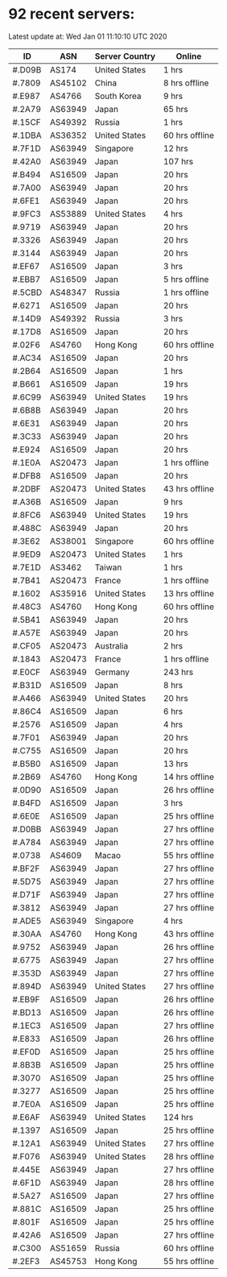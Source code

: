 # 92 recent servers:

Latest update at: Wed Jan 01 11:10:10 UTC 2020

| ID | ASN | Server Country | Online |
| -- | --- | -------------- | ------ |
| #.D09B | AS174 | United States | 1 hrs |
| #.7809 | AS45102 | China | 8 hrs offline |
| #.E987 | AS4766 | South Korea | 9 hrs |
| #.2A79 | AS63949 | Japan | 65 hrs |
| #.15CF | AS49392 | Russia | 1 hrs |
| #.1DBA | AS36352 | United States | 60 hrs offline |
| #.7F1D | AS63949 | Singapore | 12 hrs |
| #.42A0 | AS63949 | Japan | 107 hrs |
| #.B494 | AS16509 | Japan | 20 hrs |
| #.7A00 | AS63949 | Japan | 20 hrs |
| #.6FE1 | AS63949 | Japan | 20 hrs |
| #.9FC3 | AS53889 | United States | 4 hrs |
| #.9719 | AS63949 | Japan | 20 hrs |
| #.3326 | AS63949 | Japan | 20 hrs |
| #.3144 | AS63949 | Japan | 20 hrs |
| #.EF67 | AS16509 | Japan | 3 hrs |
| #.EBB7 | AS16509 | Japan | 5 hrs offline |
| #.5CBD | AS48347 | Russia | 1 hrs offline |
| #.6271 | AS16509 | Japan | 20 hrs |
| #.14D9 | AS49392 | Russia | 3 hrs |
| #.17D8 | AS16509 | Japan | 20 hrs |
| #.02F6 | AS4760 | Hong Kong | 60 hrs offline |
| #.AC34 | AS16509 | Japan | 20 hrs |
| #.2B64 | AS16509 | Japan | 1 hrs |
| #.B661 | AS16509 | Japan | 19 hrs |
| #.6C99 | AS63949 | United States | 19 hrs |
| #.6B8B | AS63949 | Japan | 20 hrs |
| #.6E31 | AS63949 | Japan | 20 hrs |
| #.3C33 | AS63949 | Japan | 20 hrs |
| #.E924 | AS16509 | Japan | 20 hrs |
| #.1E0A | AS20473 | Japan | 1 hrs offline |
| #.DFB8 | AS16509 | Japan | 20 hrs |
| #.2DBF | AS20473 | United States | 43 hrs offline |
| #.A36B | AS16509 | Japan | 9 hrs |
| #.8FC6 | AS63949 | United States | 19 hrs |
| #.488C | AS63949 | Japan | 20 hrs |
| #.3E62 | AS38001 | Singapore | 60 hrs offline |
| #.9ED9 | AS20473 | United States | 1 hrs |
| #.7E1D | AS3462 | Taiwan | 1 hrs |
| #.7B41 | AS20473 | France | 1 hrs offline |
| #.1602 | AS35916 | United States | 13 hrs offline |
| #.48C3 | AS4760 | Hong Kong | 60 hrs offline |
| #.5B41 | AS63949 | Japan | 20 hrs |
| #.A57E | AS63949 | Japan | 20 hrs |
| #.CF05 | AS20473 | Australia | 2 hrs |
| #.1843 | AS20473 | France | 1 hrs offline |
| #.E0CF | AS63949 | Germany | 243 hrs |
| #.B31D | AS16509 | Japan | 8 hrs |
| #.A466 | AS63949 | United States | 20 hrs |
| #.86C4 | AS16509 | Japan | 6 hrs |
| #.2576 | AS16509 | Japan | 4 hrs |
| #.7F01 | AS63949 | Japan | 20 hrs |
| #.C755 | AS16509 | Japan | 20 hrs |
| #.B5B0 | AS16509 | Japan | 13 hrs |
| #.2B69 | AS4760 | Hong Kong | 14 hrs offline |
| #.0D90 | AS16509 | Japan | 26 hrs offline |
| #.B4FD | AS16509 | Japan | 3 hrs |
| #.6E0E | AS16509 | Japan | 25 hrs offline |
| #.D0BB | AS63949 | Japan | 27 hrs offline |
| #.A784 | AS63949 | Japan | 27 hrs offline |
| #.0738 | AS4609 | Macao | 55 hrs offline |
| #.BF2F | AS63949 | Japan | 27 hrs offline |
| #.5D75 | AS63949 | Japan | 27 hrs offline |
| #.D71F | AS63949 | Japan | 27 hrs offline |
| #.3812 | AS63949 | Japan | 27 hrs offline |
| #.ADE5 | AS63949 | Singapore | 4 hrs |
| #.30AA | AS4760 | Hong Kong | 43 hrs offline |
| #.9752 | AS63949 | Japan | 26 hrs offline |
| #.6775 | AS63949 | Japan | 27 hrs offline |
| #.353D | AS63949 | Japan | 27 hrs offline |
| #.894D | AS63949 | United States | 27 hrs offline |
| #.EB9F | AS16509 | Japan | 26 hrs offline |
| #.BD13 | AS16509 | Japan | 26 hrs offline |
| #.1EC3 | AS16509 | Japan | 27 hrs offline |
| #.E833 | AS16509 | Japan | 26 hrs offline |
| #.EF0D | AS16509 | Japan | 25 hrs offline |
| #.8B3B | AS16509 | Japan | 25 hrs offline |
| #.3070 | AS16509 | Japan | 25 hrs offline |
| #.3277 | AS16509 | Japan | 25 hrs offline |
| #.7E0A | AS16509 | Japan | 25 hrs offline |
| #.E6AF | AS63949 | United States | 124 hrs |
| #.1397 | AS16509 | Japan | 25 hrs offline |
| #.12A1 | AS63949 | United States | 27 hrs offline |
| #.F076 | AS63949 | United States | 28 hrs offline |
| #.445E | AS63949 | Japan | 27 hrs offline |
| #.6F1D | AS63949 | Japan | 28 hrs offline |
| #.5A27 | AS16509 | Japan | 27 hrs offline |
| #.881C | AS16509 | Japan | 25 hrs offline |
| #.801F | AS16509 | Japan | 25 hrs offline |
| #.42A6 | AS16509 | Japan | 27 hrs offline |
| #.C300 | AS51659 | Russia | 60 hrs offline |
| #.2EF3 | AS45753 | Hong Kong | 55 hrs offline |

